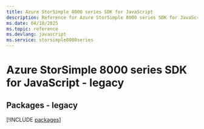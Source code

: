 ```yaml
---
title: Azure StorSimple 8000 series SDK for JavaScript
description: Reference for Azure StorSimple 8000 series SDK for JavaScript
ms.date: 04/18/2025
ms.topic: reference
ms.devlang: javascript
ms.service: storsimple8000series
---
```

# Azure StorSimple 8000 series SDK for JavaScript - legacy
## Packages - legacy
[!INCLUDE [packages](storsimple-8000-series-index.md)]